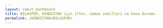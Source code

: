 ```yaml
---
layout: vakit_dashboard
title: BILASPUR, HINDISTAN için iftar, namaz vakitleri ve hava durumu - ilçe/eyalet seç
permalink: /HINDISTAN/BILASPUR/
---
```


<script type="text/javascript">
  var GLOBAL_COUNTRY = 'HINDISTAN';
  var GLOBAL_CITY = 'BILASPUR';
  var GLOBAL_STATE = '';
  var lat = 72;
  var lon = 21;
</script>
